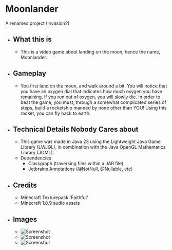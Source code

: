 # Moonlander

A renamed project (Invasion2)

* ## What this is
    * This is a video game about landing on the moon, hence the name, Moonlander.
* ## Gameplay
    * You first land on the moon, and walk around a bit. You will notice that you have an oxygen dial that indicates how much oxygen you have remaining. If you run out of oxygen, you will slowly die. In order to beat the game, you must, through a somewhat complicated series of steps, build a rocketship manned by none other than YOU! Using this rocket, you can fly back to earth.
* ## Technical Details Nobody Cares about
    * This game was made in Java 23 using the Lightweight Java Game Library (LWJGL), in combination with the Java OpenGL Mathematics Library (JOML).
    * Dependencies
        * Classgraph (traversing files within a JAR file)
        * Jetbrains Annotations (@NotNull, @Nullable, etc)
* ## Credits
    * Minecraft Texturepack 'Faithful'
    * Minecraft 1.8.9 audio assets
* ## Images
    * ![Screenshot](https://i.imgur.com/hwnaDIN_d.webp?maxwidth=1520&fidelity=grand)
    * ![Screenshot](https://i.imgur.com/y42Dez9.png)
    * ![Screenshot](https://i.imgur.com/Vn0NoCt.png)
